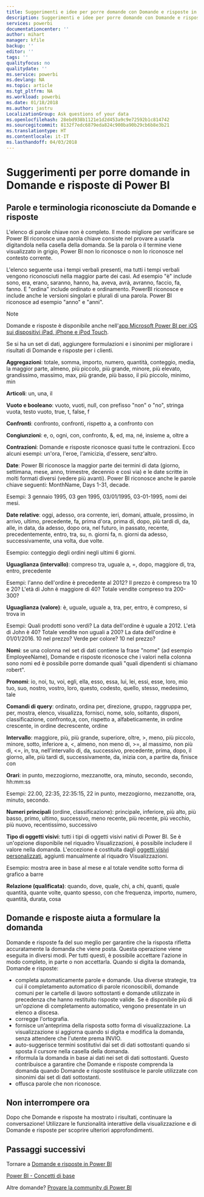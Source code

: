 ```yaml
---
title: Suggerimenti e idee per porre domande con Domande e risposte in Power BI
description: Suggerimenti e idee per porre domande con Domande e risposte in Power BI
services: powerbi
documentationcenter: ''
author: mihart
manager: kfile
backup: ''
editor: ''
tags: ''
qualityfocus: no
qualitydate: ''
ms.service: powerbi
ms.devlang: NA
ms.topic: article
ms.tgt_pltfrm: NA
ms.workload: powerbi
ms.date: 01/18/2018
ms.author: jastru
LocalizationGroup: Ask questions of your data
ms.openlocfilehash: 28ebd938b1121e1d2d453a9c9e72592b1c814742
ms.sourcegitcommit: 8132f7edc6879eda824c900ba90b29cb6b8e3b21
ms.translationtype: HT
ms.contentlocale: it-IT
ms.lasthandoff: 04/03/2018
---
```

# <a name="tips-for-asking-questions-in-power-bi-qa"></a>Suggerimenti per porre domande in Domande e risposte di Power BI
## <a name="words-and-terminology-that-qa-recognizes"></a>Parole e terminologia riconosciute da Domande e risposte
L'elenco di parole chiave non è completo.  Il modo migliore per verificare se Power BI riconosce una parola chiave consiste nel provare a usarla digitandola nella casella della domanda.  Se la parola o il termine viene visualizzato in grigio, Power BI non lo riconosce o non lo riconosce nel contesto corrente.

L'elenco seguente usa i tempi verbali presenti, ma tutti i tempi verbali vengono riconosciuti nella maggior parte dei casi. Ad esempio "è" include sono, era, erano, saranno, hanno, ha, aveva, avrà, avranno, faccio, fa, fanno.  E "ordina" include ordinato e ordinamento.  PowerBI riconosce e include anche le versioni singolari e plurali di una parola. Power BI riconosce ad esempio "anno" e "anni".

> [!NOTE]
> Domande e risposte è disponibile anche nell'[app Microsoft Power BI per iOS sui dispositivi iPad, iPhone e iPod Touch](mobile-apps-ios-qna.md).
> 
> 

Se si ha un set di dati, aggiungere formulazioni e i sinonimi per migliorare i risultati di Domande e risposte per i clienti.

**Aggregazioni**: totale, somma, importo, numero, quantità, conteggio, media, la maggior parte, almeno, più piccolo, più grande, minore, più elevato, grandissimo, massimo, max, più grande, più basso, il più piccolo, minimo, min

**Articoli**: un, una, il

**Vuoto e booleano**: vuoto, vuoti, null, con prefisso "non" o "no", stringa vuota, testo vuoto, true, t, false, f

**Confronti**: confronto, confronti, rispetto a, a confronto con

**Congiunzioni**: e, o, ogni, con, confronto, &, ed, ma, né, insieme a, oltre a

**Contrazioni**: Domande e risposte riconosce quasi tutte le contrazioni.  Ecco alcuni esempi: un'ora, l'eroe, l'amicizia, d'essere, senz'altro.

**Date**: Power BI riconosce la maggior parte dei termini di data (giorno, settimana, mese, anno, trimestre, decennio e così via) e le date scritte in molti formati diversi (vedere più avanti). Power BI riconosce anche le parole chiave seguenti: MonthName, Days 1-31, decade.

Esempi: 3 gennaio 1995, 03 gen 1995, 03/01/1995, 03-01-1995, nomi dei mesi.

**Date relative**: oggi, adesso, ora corrente, ieri, domani, attuale, prossimo, in arrivo, ultimo, precedente, fa, prima d'ora, prima di, dopo, più tardi di, da, alle, in data, da adesso, dopo ora, nel futuro, in passato, recente, precedentemente, entro, tra, su, n. giorni fa, n. giorni da adesso, successivamente, una volta, due volte.

Esempio: conteggio degli ordini negli ultimi 6 giorni.

**Uguaglianza (intervallo)**: compreso tra, uguale a, =, dopo, maggiore di, tra, entro, precedente

Esempi: l'anno dell'ordine è precedente al 2012? Il prezzo è compreso tra 10 e 20? L'età di John è maggiore di 40? Totale vendite compreso tra 200-300?

**Uguaglianza (valore)**: è, uguale, uguale a, tra, per, entro, è compreso, si trova in

Esempi: Quali prodotti sono verdi? La data dell'ordine è uguale a 2012. L'età di John è 40? Totale vendite non uguali a 200? La data dell'ordine è 01/01/2016. 10 nel prezzo? Verde per colore? 10 nel prezzo?

**Nomi**: se una colonna nel set di dati contiene la frase "nome" (ad esempio EmployeeName), Domande e risposte riconosce che i valori nella colonna sono nomi ed è possibile porre domande quali "quali dipendenti si chiamano robert".

**Pronomi**: io, noi, tu, voi, egli, ella, esso, essa, lui, lei, essi, esse, loro, mio tuo, suo, nostro, vostro, loro, questo, codesto, quello, stesso, medesimo, tale

**Comandi di query**: ordinato, ordina per, direzione, gruppo, raggruppa per, per, mostra, elenco, visualizza, fornisci, nome, solo, soltanto, disponi, classificazione, confronto,a, con, rispetto a, alfabeticamente, in ordine crescente, in ordine decrescente, ordine

**Intervallo**: maggiore, più, più grande, superiore, oltre, >, meno, più piccolo, minore, sotto, inferiore a, <, almeno, non meno di, >=, al massimo, non più di, <=, in, tra, nell'intervallo di, da, successivo, precedente, prima, dopo, il giorno, alle, più tardi di, successivamente, da, inizia con, a partire da, finisce con

**Orari**: in punto, mezzogiorno, mezzanotte, ora, minuto, secondo, secondo, hh:mm:ss

Esempi: 22.00, 22:35, 22:35:15, 22 in punto, mezzogiorno, mezzanotte, ora, minuto, secondo.

**Numeri principali** (ordine, classificazione): principale, inferiore, più alto, più basso, primo, ultimo, successivo, meno recente, più recente, più vecchio, più nuovo, recentissimo, successivo

**Tipo di oggetti visivi**: tutti i tipi di oggetti visivi nativi di Power BI.  Se è un'opzione disponibile nel riquadro Visualizzazioni, è possibile includere il valore nella domanda.  L'eccezione è costituita dagli [oggetti visivi personalizzati](power-bi-custom-visuals.md), aggiunti manualmente al riquadro Visualizzazioni.

Esempio: mostra aree in base al mese e al totale vendite sotto forma di grafico a barre

**Relazione (qualificata)**: quando, dove, quale, chi, a chi, quanti, quale quantità, quante volte, quanto spesso, con che frequenza, importo, numero, quantità, durata, cosa

## <a name="qa-helps-you-phrase-the-question"></a>Domande e risposte aiuta a formulare la domanda
Domande e risposte fa del suo meglio per garantire che la risposta rifletta accuratamente la domanda che viene posta. Questa operazione viene eseguita in diversi modi. Per tutti questi, è possibile accettare l'azione in modo completo, in parte o non accettarla. Quando si digita la domanda, Domande e risposte:

* completa automaticamente parole e domande. Usa diverse strategie, tra cui il completamento automatico di parole riconoscibili, domande comuni per le cartelle di lavoro sottostanti e domande utilizzate in precedenza che hanno restituito risposte valide. Se è disponibile più di un'opzione di completamento automatico, vengono presentate in un elenco a discesa.
* corregge l'ortografia.
* fornisce un'anteprima della risposta sotto forma di visualizzazione. La visualizzazione si aggiorna quando si digita e modifica la domanda, senza attendere che l'utente prema INVIO.
* auto-suggerisce termini sostitutivi dai set di dati sottostanti quando si sposta il cursore nella casella della domanda.
* riformula la domanda in base ai dati nei set di dati sottostanti. Questo contribuisce a garantire che Domande e risposte comprenda la domanda quando Domande e risposte sostituisce le parole utilizzate con sinonimi dai set di dati sottostanti.
* offusca parole che non riconosce.

## <a name="dont-stop-now"></a>Non interrompere ora
Dopo che Domande e risposte ha mostrato i risultati, continuare la conversazione! Utilizzare le funzionalità interattive della visualizzazione e di Domande e risposte per scoprire ulteriori approfondimenti.

## <a name="next-steps"></a>Passaggi successivi
Tornare a [Domande e risposte in Power BI](power-bi-q-and-a.md)  

[Power BI - Concetti di base](service-basic-concepts.md)  

Altre domande? [Provare la community di Power BI](http://community.powerbi.com/)

